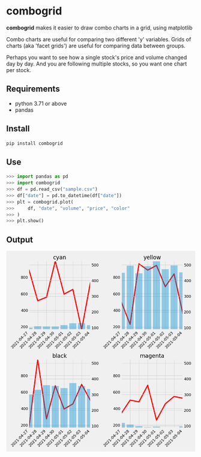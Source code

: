# combogrid

**combogrid** makes it easier to draw combo charts in a grid, using matplotlib

Combo charts are useful for comparing two different 'y' variables.
Grids of charts (aka 'facet grids') are useful for comparing data
between groups.

Perhaps you want to see how a single stock's price and volume changed day by day.
And you are following multiple stocks, so you want one chart per stock.

## Requirements
* python 3.71 or above
* pandas

## Install
```bash
pip install combogrid
```

## Use
```python
>>> import pandas as pd
>>> import combogrid
>>> df = pd.read_csv("sample.csv")
>>> df["date"] = pd.to_datetime(df["date"])
>>> plt = combogrid.plot(
>>>     df, "date", "volume", "price", "color"
>>> )
>>> plt.show()

```

## Output
![Sample image with a grid of combo charts](https://raw.githubusercontent.com/rahimnathwani/combogrid/main/sample.png)
